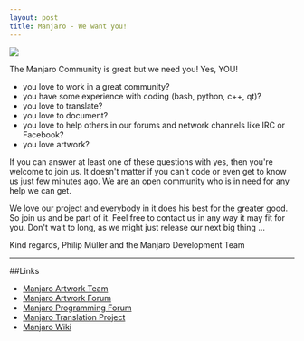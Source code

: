 ```yaml
---
layout: post
title: Manjaro - We want you!
---
```


<img src="https://manjaro.github.io/images/we_want_you.jpg">

The Manjaro Community is great but we need you! Yes, YOU!

* you love to work in a great community?
* you have some experience with coding (bash, python, c++, qt)?
* you love to translate?
* you love to document?
* you love to help others in our forums and network channels like IRC or Facebook?
* you love artwork?

If you can answer at least one of these questions with yes, then you're welcome to join us. It doesn't matter if you can't code or even get to know us just few minutes ago. We are an open community who is in need for any help we can get.

We love our project and everybody in it does his best for the greater good. So join us and be part of it. Feel free to contact us in any way it may fit for you. Don't wait to long, as we might just release our next big thing ...

Kind regards,
Philip Müller and the Manjaro Development Team

----

##Links

* [Manjaro Artwork Team](https://github.com/orgs/manjaro/teams/artwork)
* [Manjaro Artwork Forum](https://forum.manjaro.org/index.php?board=12.0)
* [Manjaro Programming Forum](https://forum.manjaro.org/index.php?board=10.0)
* [Manjaro Translation Project](https://www.transifex.com/organization/manjarolinux)
* [Manjaro Wiki](https://wiki.manjaro.org)

